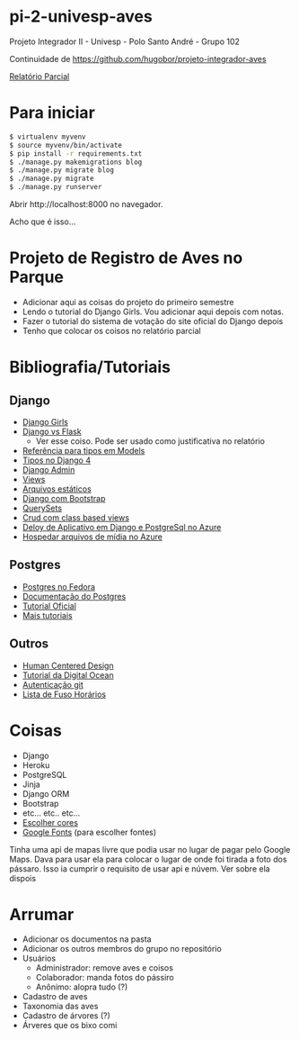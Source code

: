 # pi-2-univesp-aves
Projeto Integrador II - Univesp - Polo Santo André - Grupo 102

Continuidade de https://github.com/hugobor/projeto-integrador-aves

[Relatório Parcial](https://docs.google.com/document/d/1M4Nki4ytIAsv0m_NU1hezAc1a96qPrabzQhn2Iyu0ew/edit?usp=sharing)

# Para iniciar

```bash
$ virtualenv myvenv
$ source myvenv/bin/activate
$ pip install -r requirements.txt
$ ./manage.py makemigrations blog
$ ./manage.py migrate blog
$ ./manage.py migrate
$ ./manage.py runserver
```

Abrir http://localhost:8000 no navegador.

Acho que é isso...

# Projeto de Registro de Aves no Parque

+ Adicionar aqui as coisas do projeto do primeiro semestre
+ Lendo o tutorial do Django Girls. Vou adicionar aqui depois com notas.
+ Fazer o tutorial do sistema de votação do site oficial do Django depois
+ Tenho que colocar os coisos no relatório parcial

# Bibliografia/Tutoriais

## Django
+ [Django Girls](https://tutorial.djangogirls.org/en/)
+ [Django vs Flask](https://testdriven.io/blog/django-vs-flask/)
  +  Ver esse coiso. Pode ser usado como justificativa no relatório
+ [Referência para tipos em Models](https://docs.djangoproject.com/en/3.2/ref/models/fields/#field-types)
+ [Tipos no Django 4](https://docs.djangoproject.com/en/4.0/ref/models/fields/#field-types)
+ [Django Admin](https://docs.djangoproject.com/en/4.0/ref/contrib/admin/)
+ [Views](https://docs.djangoproject.com/en/4.0/topics/http/views/)
+ [Arquivos estáticos](https://docs.djangoproject.com/en/4.0/howto/static-files/)
+ [Django com Bootstrap](https://dev.to/thalesbruno/django-projeto-generico-com-bootstrap-3d86)
+ [QuerySets](https://docs.djangoproject.com/en/4.0/ref/models/querysets/)
+ [Crud com class based views](https://towardsdatascience.com/build-a-django-crud-app-by-using-class-based-views-12bc69d36ab6)
+ [Deloy de Aplicativo em Django e PostgreSql no Azure](https://docs.microsoft.com/pt-br/azure/app-service/tutorial-python-postgresql-app?tabs=flask%2Cwindows%2Cazure-portal%2Cterminal-bash%2Cazure-portal-access%2Cvscode-aztools-deploy%2Cdeploy-instructions-azportal%2Cdeploy-instructions--zip-azcli%2Cdeploy-instructions-curl-bash)
+ [Hospedar arquivos de mídia no Azure](https://davidsantiago.fr/django-using-azure-blob-storage-to-handle-static-media-assets-from-scratch/)


## Postgres
+ [Postgres no Fedora](https://developer.fedoraproject.org/tech/database/postgresql/about.html)
+ [Documentação do Postgres](https://www.postgresql.org/docs/current/index.html)
+ [Tutorial Oficial](https://www.postgresql.org/docs/current/tutorial.html)
+ [Mais tutoriais](https://www.postgresqltutorial.com/)


## Outros
+ [Human Centered Design](https://drive.google.com/file/d/1tn2pg6GBNODpE4K-iL70vJPG_gS6eeof/preview)
+ [Tutorial da Digital Ocean](https://www.digitalocean.com/community/tutorials/how-to-install-django-and-set-up-a-development-environment-on-ubuntu-20-04)
+ [Autenticação git](https://stackoverflow.com/questions/68775869/support-for-password-authentication-was-removed-please-use-a-personal-access-to)
+ [Lista de Fuso Horários](https://en.wikipedia.org/wiki/List_of_tz_database_time_zones)



# Coisas

+ Django
+ Heroku
+ PostgreSQL
+ Jinja
+ Django ORM
+ Bootstrap
+ etc... etc.. etc...
+ [Escolher cores](https://www.webfx.com/web-design/color-picker/)
+ [Google Fonts](https://fonts.google.com/) (para escolher fontes)

Tinha uma api de mapas livre que podia usar no lugar de pagar pelo Google Maps.
Dava para usar ela para colocar o lugar de onde foi tirada a foto dos pássaro.
Isso ia cumprir o requisito de usar api e núvem.
Ver sobre ela dispois

# Arrumar

+ Adicionar os documentos na pasta
+ Adicionar os outros membros do grupo no repositório
+ Usuários
  + Administrador: remove aves e coisos
  + Colaborador: manda fotos do pássiro
  + Anônimo: alopra tudo (?)
+ Cadastro de aves
+ Taxonomia das aves 
+ Cadastro de árvores (?)
+ Árveres que os bixo comi
